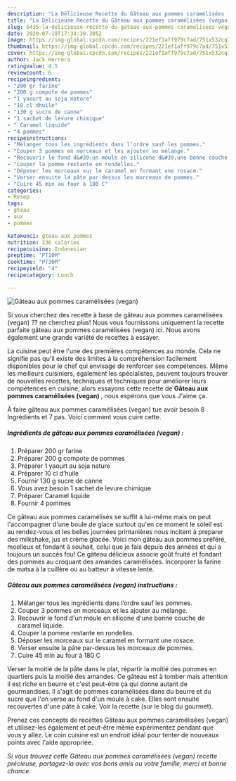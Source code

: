 ```yaml
---
description: "La Délicieuse Recette du Gâteau aux pommes caramélisées (vegan)"
title: "La Délicieuse Recette du Gâteau aux pommes caramélisées (vegan)"
slug: 6435-la-delicieuse-recette-du-gateau-aux-pommes-caramelisees-vegan
date: 2020-07-18T17:34:39.305Z
image: https://img-global.cpcdn.com/recipes/221ef1aff979c7ad/751x532cq70/gateau-aux-pommes-caramelisees-vegan-photo-principale-de-la-recette.jpg
thumbnail: https://img-global.cpcdn.com/recipes/221ef1aff979c7ad/751x532cq70/gateau-aux-pommes-caramelisees-vegan-photo-principale-de-la-recette.jpg
cover: https://img-global.cpcdn.com/recipes/221ef1aff979c7ad/751x532cq70/gateau-aux-pommes-caramelisees-vegan-photo-principale-de-la-recette.jpg
author: Jack Herrera
ratingvalue: 4.5
reviewcount: 6
recipeingredient:
- "200 gr farine"
- "200 g compote de pommes"
- "1 yaourt au soja nature"
- "10 cl dhuile"
- "130 g sucre de canne"
- "1 sachet de levure chimique"
- " Caramel liquide"
- "4 pommes"
recipeinstructions:
- "Mélanger tous les ingrédients dans l’ordre sauf les pommes."
- "Couper 3 pommes en morceaux et les ajouter au mélange."
- "Recouvrir le fond d&#39;un moule en silicone d&#39;une bonne couche de caramel liquide."
- "Couper la pomme restante en rondelles."
- "Déposer les morceaux sur le caramel en formant une rosace."
- "Verser ensuite la pâte par-dessus les morceaux de pommes."
- "Cuire 45 min au four à 180 C"
categories:
- Resep
tags:
- gteau
- aux
- pommes

katakunci: gteau aux pommes 
nutrition: 236 calories
recipecuisine: Indonesian
preptime: "PT10M"
cooktime: "PT36M"
recipeyield: "4"
recipecategory: Lunch

---
```



![Gâteau aux pommes caramélisées (vegan)](https://img-global.cpcdn.com/recipes/221ef1aff979c7ad/751x532cq70/gateau-aux-pommes-caramelisees-vegan-photo-principale-de-la-recette.jpg)

Si vous cherchez des recette à base de gâteau aux pommes caramélisées (vegan) ?? ne cherchez plus! Nous vous fournissons uniquement la recette parfaite gâteau aux pommes caramélisées (vegan) ici. Nous avons également une grande variété de recettes à essayer.

La cuisine peut être l'une des premières compétences au monde. Cela ne signifie pas qu'il existe des limites à la compréhension facilement disponibles pour le chef qui envisage de renforcer ses compétences. Même les meilleurs cuisiniers, également les spécialistes, peuvent toujours trouver de nouvelles recettes, techniques et techniques pour améliorer leurs compétences en cuisine, alors essayons cette recette de <strong> Gâteau aux pommes caramélisées (vegan) </strong>, nous espérons que vous J'aime ça.

<!--inarticleads1-->

À faire gâteau aux pommes caramélisées (vegan) tue avoir besoin 8 Ingrédients et 7 pas. Voici comment vous cuire cette.

##### Ingrédients de gâteau aux pommes caramélisées (vegan) :

1. Préparer 200 gr farine
1. Préparer 200 g compote de pommes
1. Préparer 1 yaourt au soja nature
1. Préparer 10 cl d’huile
1. Fournir 130 g sucre de canne
1. Vous avez besoin 1 sachet de levure chimique
1. Préparer  Caramel liquide
1. Fournir 4 pommes


Ce gâteau aux pommes caramélisés se suffit à lui-même mais on peut l&#39;accompagner d&#39;une boule de glace surtout qu&#39;en ce moment le soleil est au rendez-vous et les belles journées printanières nous incitent à preparer des milkshake, jus et crème glacée. Voici mon gâteau aux pommes préféré, moelleux et fondant à souhait, celui que je fais depuis des années et qui a toujours un succès fou! Ce gâteau délicieux associe goût fruité et fondant des pommes au croquant des amandes caramélisées. Incorporer la farine de matsa à la cuillère ou au batteur à vitesse lente. 

<!--inarticleads2-->

##### Gâteau aux pommes caramélisées (vegan) instructions :

1. Mélanger tous les ingrédients dans l’ordre sauf les pommes.
1. Couper 3 pommes en morceaux et les ajouter au mélange.
1. Recouvrir le fond d&#39;un moule en silicone d&#39;une bonne couche de caramel liquide.
1. Couper la pomme restante en rondelles.
1. Déposer les morceaux sur le caramel en formant une rosace.
1. Verser ensuite la pâte par-dessus les morceaux de pommes.
1. Cuire 45 min au four à 180 C


Verser la moitié de la pâte dans le plat, répartir la moitié des pommes en quartiers puis la moitié des amandes. Ce gâteau est à tomber mais attention il est riche en beurre et c&#39;est peut-être ça qui donne autant de gourmandises. Il s&#39;agit de pommes caramélisées dans du beurre et du sucre que l&#39;on verse au fond d&#39;un moule à cake. Elles sont ensuite recouvertes d&#39;une pâte à cake. Voir la recette (sur le blog du gourmet). 

<!--inarticleads1-->

<p>
Prenez ces concepts de recettes Gâteau aux pommes caramélisées (vegan) et utilisez-les également et peut-être même expérimentez pendant que vous y allez. Le coin cuisine est un endroit idéal pour tenter de nouveaux points avec l'aide appropriée.
</p>

<p>
<i>Si vous trouvez cette Gâteau aux pommes caramélisées (vegan) recette précieuse, partagez-la avec vos bons amis ou votre famille, merci et bonne chance.</i>
</p>
